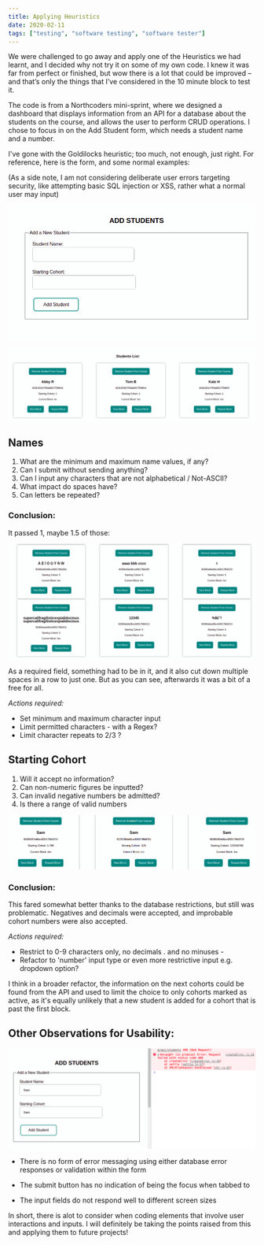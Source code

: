 ```yaml
---
title: Applying Heuristics
date: 2020-02-11
tags: ["testing", "software testing", "software tester"]
---
```


We were challenged to go away and apply one of the Heuristics we had learnt, and I decided why not try it on some of my own code. I knew it was far from perfect or finished, but wow there is a lot that could be improved – and that’s only the things that I’ve considered in the 10 minute block to test it.

The code is from a Northcoders mini-sprint, where we designed a dashboard that displays information from an API for a database about the students on the course, and allows the user to perform CRUD operations. I chose to focus in on the Add Student form, which needs a student name and a number.

I've gone with the Goldilocks heuristic; too much, not enough, just right. For reference, here is the form, and some normal examples:

(As a side note, I am not considering deliberate user errors targeting security, like attempting basic SQL injection or XSS, rather what a normal user may input)

  ![Screenshot of happy path ](../assets/post8/addstudents.png "Examples of normal student cards on the Dashboard")

  ![Screenshot of happy path ](../assets/post8/normalexample.png "Examples of normal student cards on the Dashboard")

## Names
1. What are the minimum and maximum name values, if any?
2. Can I submit without sending anything?
3. Can I input any characters that are not alphabetical / Not-ASCII?
4. What impact do spaces have?
5. Can letters be repeated?

### Conclusion:

It passed 1, maybe 1.5 of those:

  ![Screenshot from the website of inaccurate cards](../assets/post8/badnameexamples.png "Results of testing the name category")

As a required field, something had to be in it, and it also cut down multiple spaces in a row to just one. But as you can see, afterwards it was a bit of a free for all.

*Actions required:*
- Set minimum and maximum character input
- Limit permitted characters - with a Regex? 
- Limit character repeats to 2/3 ? 


## Starting Cohort
1. Will it accept no information?
2. Can non-numeric figures be inputted?
3. Can invalid negative numbers be admitted?
4. Is there a range of valid numbers

  ![Screenshot from the website of inaccurate cards](../assets/post8/cohort.png "Results of testing the cohort category")

### Conclusion:

This fared somewhat better thanks to the database restrictions, but still was problematic. Negatives and decimals were accepted, and improbable cohort numbers were also accepted.

*Actions required:*

- Restrict to 0-9 characters only, no decimals . and no minuses -
- Refactor to 'number' input type or even more restrictive input e.g. dropdown option?

I think in a broader refactor, the information on the next cohorts could be found from the API and used to limit the choice to only cohorts marked as active, as it's equally unlikely that a new student is added for a cohort that is past the first block.

## Other Observations for Usability:

  ![Screenshot from the website of inaccurate cards](../assets/post8/errorinDB.png "Results of testing the cohort category")

- There is no form of error messaging using either database error responses or validation within the form

- The submit button has no indication of being the focus when tabbed to

- The input fields do not respond well to different screen sizes

In short, there is alot to consider when coding elements that involve user interactions and inputs. I will definitely be taking the points raised from this and applying them to future projects!